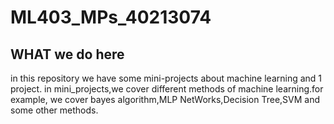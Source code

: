 # ML403_MPs_40213074
## WHAT we do here ##
in this repository we have some mini-projects about machine learning and 1 project.
in mini_projects,we cover different methods of machine learning.for example, we cover bayes algorithm,MLP NetWorks,Decision Tree,SVM and some other methods.

